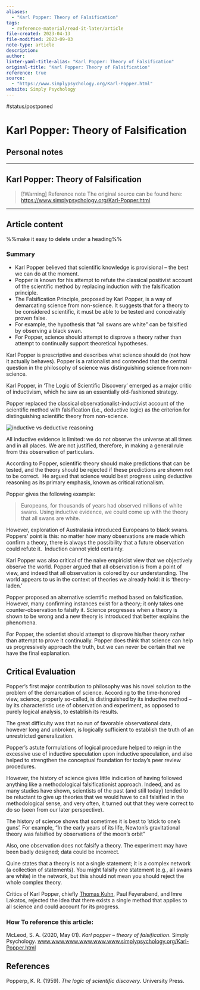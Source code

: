 ```yaml
---
aliases:
  - "Karl Popper: Theory of Falsification"
tags:
  - reference-material/read-it-later/article
file-created: 2023-04-13
file-modified: 2023-09-03
note-type: article
description: 
author: 
linter-yaml-title-alias: "Karl Popper: Theory of Falsification"
original-title: "Karl Popper: Theory of Falsification"
reference: true
source:
  - "https://www.simplypsychology.org/Karl-Popper.html"
website: Simply Psychology
---
```

 #status/postponed

# Karl Popper: Theory of Falsification

## Personal notes

---

## Karl Popper: Theory of Falsification

> [!Warning] Reference note
> The original source can be found here: https://www.simplypsychology.org/Karl-Popper.html

---

## Article content

%%make it easy to delete under a heading%%

### Summary

-   Karl Popper believed that scientific knowledge is provisional – the best we can do at the moment.
-   Popper is known for his attempt to refute the classical positivist account of the scientific method by replacing induction with the falsification principle.
-   The Falsification Principle, proposed by Karl Popper, is a way of demarcating science from non-science. It suggests that for a theory to be considered scientific, it must be able to be tested and conceivably proven false.
-   For example, the hypothesis that “all swans are white” can be falsified by observing a black swan.
-   For Popper, science should attempt to disprove a theory rather than attempt to continually support theoretical hypotheses.

Karl Popper is prescriptive and describes what science should do (not how it actually behaves). Popper is a rationalist and contended that the central question in the philosophy of science was distinguishing science from non-science.

Karl Popper, in ‘The Logic of Scientific Discovery’ emerged as a major critic of inductivism, which he saw as an essentially old-fashioned strategy.

Popper replaced the classical observationalist-inductivist account of the scientific method with falsification (i.e., deductive logic)
as the criterion for distinguishing scientific theory from non-science.

![inductive vs deductive reasoning](Reference%20Materials/Clippings/inductive%20vs%20deductive%20reasoning.jpg)

All inductive evidence is limited: we do not observe the universe at all times and in all places. We are not justified, therefore, in making a general rule from this observation of particulars.

According to Popper, scientific theory should make predictions that can be tested, and the theory should be rejected if these predictions are shown not to be correct.  He argued that science would best progress using deductive reasoning as its primary emphasis, known as critical rationalism.

Popper gives the following example:

> Europeans, for thousands of years had observed millions of white swans. Using inductive evidence, we could come up with the theory that all swans are white.

However, exploration of Australasia introduced Europeans to black swans.  Poppers’ point is this: no matter how many observations are made which confirm a theory, there is always the possibility that a future observation could refute it.  Induction cannot yield certainty.

Karl Popper was also critical of the naive empiricist view that we objectively observe the world. Popper argued that all observation is from a point of view, and indeed that all observation is colored by our understanding. The world appears to us in the context of theories we already hold: it is ‘theory-laden.’

Popper proposed an alternative scientific method based on falsification.  However, many confirming instances exist for a theory; it only takes one counter-observation to falsify it. Science progresses when a theory is shown to be wrong and a new theory is introduced that better explains the phenomena.

For Popper, the scientist should attempt to disprove his/her theory rather than attempt to prove it continually. Popper does think that science can help us progressively approach the truth, but we can never be certain that we have the final explanation.

## Critical Evaluation

Popper’s first major contribution to philosophy was his novel solution to the problem of the demarcation of science. According to the time-honored view, science, properly so-called, is distinguished by its inductive method – by its characteristic use of observation and experiment, as opposed to purely logical analysis, to establish its results.

The great difficulty was that no run of favorable observational data, however long and unbroken, is logically sufficient to establish the truth of an unrestricted generalization.

Popper’s astute formulations of logical procedure helped to reign in the excessive use of inductive speculation upon inductive
speculation, and also helped to strengthen the conceptual foundation for today’s peer review procedures.

However, the history of science gives little indication of having followed anything like a methodological falsificationist approach. Indeed, and as many studies have shown, scientists of the past (and still today) tended to be reluctant to give up theories that we would have to call falsified in the methodological sense, and very often, it turned out that they were correct to do so (seen from our later perspective).

The history of science shows that sometimes it is best to ’stick to one’s guns’. For example, “In the early years of its life, Newton’s gravitational theory was falsified by observations of the moon’s orbit”

Also, one observation does not falsify a theory. The experiment may have been badly designed; data could be incorrect.

Quine states that a theory is not a single statement; it is a complex network (a collection of statements). You might falsify one statement (e.g., all swans are white) in the network, but this should not mean you should reject the whole complex theory.

Critics of Karl Popper, chiefly [Thomas Kuhn](https://www.simplypsychology.org/Kuhn-Paradigm.html), Paul Feyerabend, and Imre Lakatos, rejected the idea that there exists a single method that applies to all science and could account for its progress.

### **How To reference this article:**

McLeod, S. A. (2020, May 01). *Karl popper – theory of falsification*. Simply Psychology. www.www.www.www.www.www.simplypsychology.org/Karl-Popper.html

## **References**

Popperp, K. R. (1959). *The logic of scientific discovery*. University Press.
